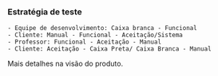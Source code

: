 ### Estratégia de teste

    - Equipe de desenvolvimento: Caixa branca - Funcional
    - Cliente: Manual - Funcional - Aceitação/Sistema
    - Professor: Funcional - Aceitação - Manual
    - Cliente: Aceitação - Caixa Preta/ Caixa Branca - Manual

Mais detalhes na visão do produto.